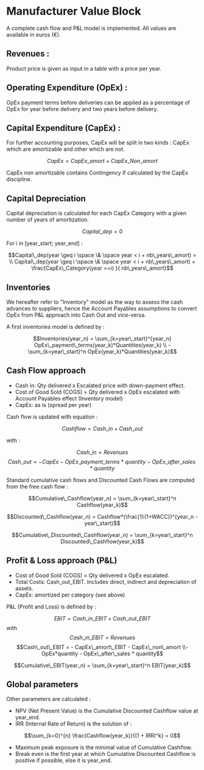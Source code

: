 # Manufacturer Value Block  
A complete cash flow and P\&L model is implemented. 
All values are available in euros (€).

## Revenues :
Product price is given as input in a table with a price per year.


## Operating Expenditure (OpEx) : 
OpEx payment terms before deliveries can be applied as a percentage of OpEx for year before delivery and two years before delivery. 

## Capital Expenditure (CapEx) :
For further accounting purposes, CapEx will be split in two kinds : CapEx which are amortizable and other which are not.

$$CapEx = CapEx\_amort + CapEx\_Non\_amort$$

CapEx non amortizable contains Contingency if calculated by the CapEx discipline.

## Capital Depreciation
Capital depreciation is calculated for each CapEx Category with a given number of years of amortization.

$$Capital\_dep = 0$$

For i in [year_start; year_end] :

$$Capital\_dep(year \geq i \space \& \space year < i + nb\_years\_amort) = \\ Capital\_dep(year \geq i \space \& \space year < i + nb\_years\_amort) + \frac{CapEx\_Category(year ==i) }{ nb\_years\_amort}$$

## Inventories
We hereafter refer to "Inventory" model as the way to assess the cash advances to suppliers, hence the Account Payables assumptions to convert OpEx from P&L approach into Cash Out and vice-versa.

A first inventories model is defined by :

$$Inventories(year_n) = \sum_{k=year\_start}^{year_n} OpEx\_payment\_terms(year_k)*Quantities(year_k) \\ - \sum_{k=year\_start}^n OpEx(year_k)*Quantities(year_k)$$

## Cash Flow approach

- Cash in: Qty delivered x Escalated price with down-payment effect.
- Cost of Good Sold (COGS) = Qty delivered x OpEx escalated with Account Payables effect (Inventory model)
- CapEx: as is (spread per year) 

Cash flow is updated with equation :

$$Cashflow = Cash\_in + Cash\_out$$

with :

$$Cash\_in = Revenues$$
$$Cash\_out = - CapEx - OpEx\_payment\_terms*quantity - OpEx\_after\_sales * quantity$$

Standard cumulative cash flows and Discounted Cash Flows are computed from the free cash flow :

$$Cumulative\_Cashflow(year_n) = \sum_{k=year\_start}^n Cashflow(year_k)$$

$$Discounted\_Cashflow(year_n) = Cashflow*(\frac{1}{1+WACC})^{year_n - year\_start}$$

$$Cumulative\_Discounted\_Cashflow(year_n) = \sum_{k=year\_start}^n Discounted\_Cashflow(year_k)$$

## Profit & Loss approach (P\&L)

- Cost of Good Sold (COGS) = Qty delivered x OpEx escalated.
- Total Costs: Cash\_out\_EBIT. Includes direct, indirect and depreciation of assets.
- CapEx: amortized per category (see above) 

P\&L (Profit and Loss) is defined by : 

$$EBIT =  Cash\_in\_EBIT + Cash\_out\_EBIT$$
with
$$Cash\_in\_EBIT = Revenues$$
$$Cash\_out\_EBIT = - CapEx\_amort\_EBIT - CapEx\_non\_amort \\- OpEx*quantity - OpEx\_after\_sales * quantity$$

$$Cumulative\_EBIT(year_n) = \sum_{k=year\_start}^n EBIT(year_k)$$

## Global parameters

Other parameters are calculated :
- NPV (Net Present Value) is the Cumulative Discounted Cashflow value at year_end.
- IRR (Internal Rate of Return) is the solution of : 
  
$$\sum_{k=0}^{n} \frac{Cashflow(year_k)}{(1 + IRR)^k} = 0$$

- Maximum peak exposure is the minimal value of Cumulative Cashflow.
- Break even is the first year at which Cumulative Discounted Cashflow is positive if possible, else it is year_end.





 
